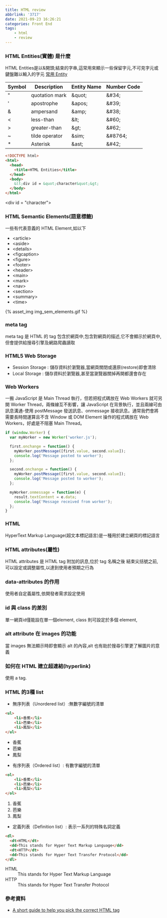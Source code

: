 ```yaml
---
title: HTML review
abbrlink: '3717'
date: 2021-09-23 16:26:21
categories: Front End
tags:
	- html
	- review
---
```


### HTML Entities(實體) 是什麼
HTML Entities是以&開頭;結束的字串,這常用來顯示一些保留字元,不可見字元或鍵盤難以輸入的字元
[常用 Entity](https://unicode-table.com/en/html-entities/)

|Symbol|Description		|Entity Name	|Number Code
|------|------ 				|------ 			|-----
|"		 |quotation mark|&amp;quot;				|&amp;#34;
|'		 |apostrophe 		|&amp;apos;				|&amp;#39;
|&		 |ampersand			|&amp;amp;				|&amp;#38;
|<		 |less-than			|&amp;lt;					|&amp;#60;
|>		 |greater-than	|&amp;gt;					|&amp;#62;
|~		 |tilde operator|&amp;sim;			  |&amp;#8764;
|*		 |Asterisk			|&amp;ast;			  |&amp;#42;

<!--more-->

```html
<!DOCTYPE html>
<html>
  <head>
  	<title>HTML Entities</title>
  </head>
  <body>
    &lt;div id = &quot;character&quot;&gt;
  </body>
</html>
```

<body>
  &lt;div id = &quot;character&quot;&gt;
</body>

### HTML Semantic Elements(語意標籤)
一些有代表意義的 HTML Element,如以下
+ &lt;article&gt;
+ &lt;aside&gt;
+ &lt;details&gt;
+ &lt;figcaption&gt;
+ &lt;figure&gt;
+ &lt;footer&gt;
+ &lt;header&gt;
+ &lt;main&gt;
+ &lt;mark&gt;
+ &lt;nav&gt;
+ &lt;section&gt;
+ &lt;summary&gt;
+ &lt;time&gt;

<div style="width:400px;">
	{% asset_img img_sem_elements.gif %}
</div>

### meta tag
meta tag 是 HTML 的 tag 包含於網頁中,包含對網頁的描述,它不會顯示於網頁中,但會提供給搜尋引擎及網路爬蟲讀取

### HTML5 Web Storage 
+ Session Storage : 儲存資料於瀏覽器,當網頁關閉或還原(restore)即會清除
+ Local Storage : 儲存資料於瀏覽器,甚至當瀏覽器關掉再開都還會存在

### Web Workers 
一搬 JavaScript 是 Main Thread 執行，但若把程式碼放在 Web Workers 就可另開 Worker Thread，兩條線互不影響，讓 JavaScript 在背景執行，並且兩線可由訊息溝通-使用 postMessage 發送訊息、onmessage 接收訊息。通常我們會將需要長時間運算且不含 Window 或 DOM Element 操作的程式碼放在 Web Workers，好處是不阻塞 Main Thread。
``` js
if (window.Worker) {
  var myWorker = new Worker('worker.js');

  first.onchange = function() {
    myWorker.postMessage([first.value, second.value]);
    console.log('Message posted to worker');
  };

  second.onchange = function() {
    myWorker.postMessage([first.value, second.value]);
    console.log('Message posted to worker');
  };

  myWorker.onmessage = function(e) {
    result.textContent = e.data;
    console.log('Message received from worker');
  };
}
```

### HTML 
HyperText Markup Language(超文本標記語言)是一種用於建立網頁的標記語言

### HTML attributes(屬性)
HTML attributes 是 HTML tag 附加的訊息,位於 tag 名稱之後 結束尖括號之前,可以設定或調整屬性,以達到使用者預期之行為

### data-attributes 的作用
使用者自定義屬性,依開發者需求設定使用

### id 與 class 的差別
單一網頁id僅能設在單一個element, class 則可設定於多個 element,

### alt attribute 在 images 的功能
當 images 無法顯示時即會顯示 alt 的內容,alt 也有助於搜尋引擎更了解圖片的意義

### 如何在 HTML 建立超連結(hyperlink)
使用 a tag.

### HTML 的3種 list
+ 無序列表（Unordered list）:無數字編號的清單
``` html
<ul>
	<li>香蕉</li>
	<li>芭樂</li>
	<li>鳳梨</li>
</ul>
```
<ul>
	<li>香蕉</li>
	<li>芭樂</li>
	<li>鳳梨</li>
</ul>

+ 有序列表（Ordered list）: 有數字編號的清單
``` html
<ol>
	<li>香蕉</li>
	<li>芭樂</li>
	<li>鳳梨</li>
</ol>
```
<ol>
	<li>香蕉</li>
	<li>芭樂</li>
	<li>鳳梨</li>
</ol>

+ 定義列表（Definition list）: 表示一系列的特殊名詞定義
``` html
<dl>
  <dt>HTML</dt>
  <dd>This stands for Hyper Text Markup Language</dd>
  <dt>HTTP</dt>
  <dd>This stands for Hyper Text Transfer Protocol</dd>
</dl>
```
<dl>
  <dt>HTML</dt>
  <dd>This stands for Hyper Text Markup Language</dd>
  <dt>HTTP</dt>
  <dd>This stands for Hyper Text Transfer Protocol</dd>
</dl>

### 參考資料
+ [A short guide to help you pick the correct HTML tag](https://dev.to/polgarj/a-short-guide-to-help-you-pick-the-correct-html-tag-56l9)










